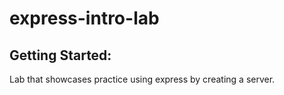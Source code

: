 # express-intro-lab
## Getting Started:
Lab that showcases practice using express by creating a server.